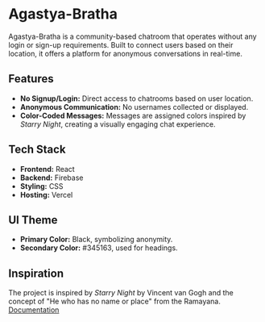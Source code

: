 # Agastya-Bratha

Agastya-Bratha is a community-based chatroom that operates without any login or sign-up requirements. Built to connect users based on their location, it offers a platform for anonymous conversations in real-time.

## Features
- **No Signup/Login:** Direct access to chatrooms based on user location.
- **Anonymous Communication:** No usernames collected or displayed.
- **Color-Coded Messages:** Messages are assigned colors inspired by *Starry Night*, creating a visually engaging chat experience.

## Tech Stack
- **Frontend:** React
- **Backend:** Firebase
- **Styling:** CSS
- **Hosting:** Vercel

## UI Theme
- **Primary Color:** Black, symbolizing anonymity.
- **Secondary Color:** #345163, used for headings.

## Inspiration
The project is inspired by *Starry Night* by Vincent van Gogh and the concept of "He who has no name or place" from the Ramayana.
<a href="https://docs.google.com/document/d/1M57eh1_goxaJnUIB6qkAP_m8aPAFMChlrNibvmfbjYM"> Documentation </a>

